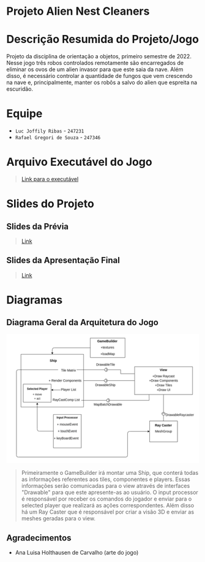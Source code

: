 # Projeto Alien Nest Cleaners

# Descrição Resumida do Projeto/Jogo

Projeto da disciplina de orientação a objetos, primeiro semestre de 2022.
Nesse jogo três robos controlados remotamente são encarregados de eliminar os ovos de um alien invasor para que este saia da nave.
Além disso, é necessário controlar a quantidade de fungos que vem crescendo na nave e, principalmente, manter os robôs a salvo do alien que espreita na escuridão.

# Equipe
* `Luc Joffily Ribas` - `247231` 
* `Rafael Gregori de Souza` - `247346`

# Arquivo Executável do Jogo

> [Link para o executável](assets/readmeAssets/ANC.jar)

# Slides do Projeto

## Slides da Prévia
>[Link](https://drive.google.com/file/d/1b1BZOB1QTkyP8iMLsTfIILZwD4t5lt8q/view?usp=sharing)

## Slides da Apresentação Final
> [Link](https://docs.google.com/presentation/d/1xyjWFhrCbyZV30Mo_N_7FFh13gUgEdvw8kLYVz-yiSo/edit?usp=sharing)

# Diagramas

## Diagrama Geral da Arquitetura do Jogo
![Diagrama Componentes](assets/readmeAssets/DiagramaGeral.png)
> Primeiramente o GameBuilder irá montar uma Ship, que conterá todas as informações referentes aos tiles, componentes e players. Essas informações serão comunicadas para o view através de interfaces "Drawable"
> para que este apresente-as ao usuário. O input processor é responsável por receber os comandos do jogador e enviar para o selected player que realizará as ações correspondentes. Além disso há um Ray Caster 
> que é responsável por criar a visão 3D e enviar as meshes geradas para o view.

## Agradecimentos
* Ana Luisa Holthausen de Carvalho (arte do jogo)